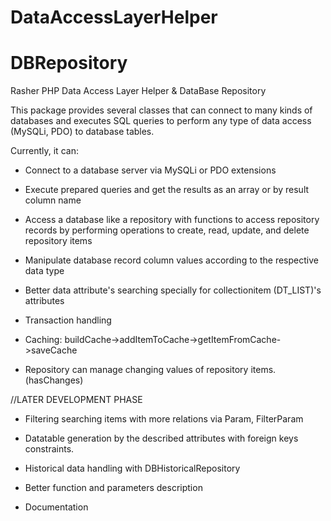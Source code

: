 # DataAccessLayerHelper
# DBRepository

Rasher PHP Data Access Layer Helper & DataBase Repository

This package provides several classes that can connect to many kinds of databases and executes SQL queries to perform any type of data access (MySQLi, PDO) to database tables.

Currently, it can:

- Connect to a database server via MySQLi or PDO extensions

- Execute prepared queries and get the results as an array or by result column name

- Access a database like a repository with functions to access repository records by performing operations to create, read, update, and delete repository items

- Manipulate database record column values according to the respective data type

- Better data attribute's searching specially for collectionitem (DT_LIST)'s attributes

- Transaction handling

- Caching: buildCache->addItemToCache->getItemFromCache->saveCache

- Repository can manage changing values of repository items. (hasChanges) 

//LATER DEVELOPMENT PHASE
- Filtering searching items with more relations via Param, FilterParam
- Datatable generation by the described attributes with foreign keys constraints.
- Historical data handling with DBHistoricalRepository

- Better function and parameters description
- Documentation